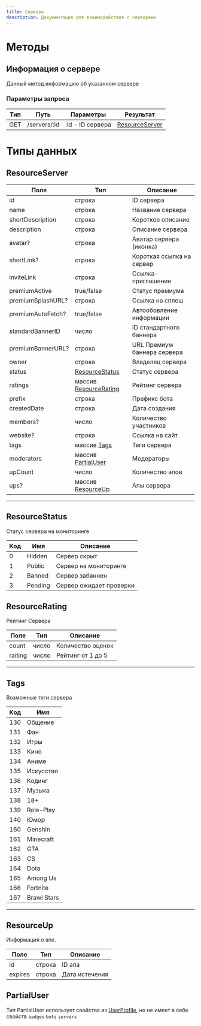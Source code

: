 ```yaml
---
title: Сервера
description: Документация для взаимодействия с серверами
---
```


# Методы

## Информация о сервере
Данный метод информацию об указанном сервере

### Параметры запроса
| Тип | Путь      | Параметры 		|	Результат	|
|-----|-----------|---------------|-----------|
| GET | /servers/:id | :id - ID сервера	| [ResourceServer](#resourceserver)


# Типы данных

## ResourceServer

|	Поле	|	Тип			|	Описание	|
|-------|---------|-----------|
|	id		|	строка	|	ID сервера	|
|	name	|	строка	| Название сервера	|
|	shortDescription	|	строка	| Короткое описание	|
|	description	|	строка	| Описание сервера	|
|	avatar?	|	строка	| Аватар сервера (иконка) |
|	shortLink?	| строка	| Короткая ссылка на сервер	|
|	inviteLink	|	строка	| Ссылка-приглашение	|
|	premiumActive	|	true/false	|	Статус премиума	|
|	premiumSplashURL?	|	строка	|	Ссылка на сплеш	|	
|	premiumAutoFetch?	|	true/false	| Автообовление информации	|
|	standardBannerID	|	число	| ID стандартного баннера 	|
|	premiumBannerURL?	|	строка	| URL Премиум баннера сервера	|
|	owner	|	строка	| Владелец сервера	|
|	status	|	[ResourceStatus](#resourcestatus) | Статус сервера |
|	ratings	|	массив [ResourceRating](#resourcerating)	| Рейтинг сервера |
|	prefix	|	строка	| Префикс бота	|
|	createdDate	|	строка	| Дата создания	|
|	members?	| число	|	Количество участников	|
|	website?	|	строка	|	Ссылка на сайт	|
|	tags	|	массив [Tags](#tags)	|	Теги сервера	|
|	moderators	|	массив [PartialUser](#partialuser)	|	Модераторы	|
|	upCount	|	число	| Количество апов	|
|	ups?	|	массив [ResourceUp](#resourceup)	|	Апы сервера	|

---
## ResourceStatus
Статус сервера на мониторинге

| Код	|	Имя	|	Описание	|
|-----|-----|-----------|
|	0	|	Hidden	|	Сервер скрыт	|
|	1	|	Public	|	Сервер на мониторинге	|
|	2	|	Banned	| Сервер забаннен	|
|	3	|	Pending	|	Сервер ожидает проверки	|


## ResourceRating
Рейтинг Сервера

| Поле | Тип	| Описание	|
|------|------|-----------|
| count | число	|	Количество оценок |
| raiting	|	число | Рейтинг от 1 до 5	|

---

## Tags
Возможные теги сервера

| Код | Имя |
|-----|-----|
| 130 |Общение|
| 131 |Фан|
| 132 |Игры|
| 133 |Кино|
| 134 |Аниме|
| 135 |Искусство|
| 136 |Кодинг|
| 137 |Музыка|
| 138 |18+|
| 139 |Role-Play|
| 140 |Юмор|
| 160 |Genshin|
| 161 |Minecraft|
| 162 |GTA|
| 163 |CS|
| 164 |Dota|
| 165 |Among Us|
| 166 |Fortnite|
| 167 |Brawl Stars|
---

## ResourceUp
Информация о апе.

| Поле	| Тип	|	Описание	|
|-------|-----|-----------|
|	id	|	строка	|	ID апа
|	expires	|	строка	|	Дата истечения	|


## PartialUser
Тип PartialUser использует свойства из [UserProfiIe](/api/profiles#userprofile), но не имеет в себе свойств `badges` `bots` `servers`
